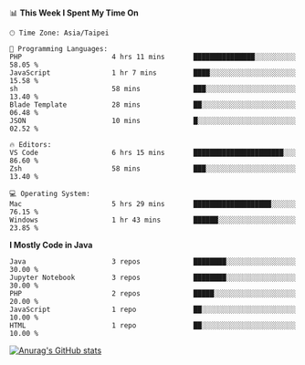 <!--### Hi there 👋-->

<!--
**treevel/treevel** is a ✨ _special_ ✨ repository because its `README.md` (this file) appears on your GitHub profile.

Here are some ideas to get you started:

- 🔭 I’m currently working on ...
- 🌱 I’m currently learning ...
- 👯 I’m looking to collaborate on ...
- 🤔 I’m looking for help with ...
- 💬 Ask me about ...
- 📫 How to reach me: ...
- 😄 Pronouns: ...
- ⚡ Fun fact: ...
-->

<!--START_SECTION:waka-->
📊 **This Week I Spent My Time On** 

```text
🕑︎ Time Zone: Asia/Taipei

💬 Programming Languages: 
PHP                      4 hrs 11 mins       ███████████████░░░░░░░░░░   58.05 % 
JavaScript               1 hr 7 mins         ████░░░░░░░░░░░░░░░░░░░░░   15.58 % 
sh                       58 mins             ███░░░░░░░░░░░░░░░░░░░░░░   13.40 % 
Blade Template           28 mins             ██░░░░░░░░░░░░░░░░░░░░░░░   06.48 % 
JSON                     10 mins             █░░░░░░░░░░░░░░░░░░░░░░░░   02.52 % 

🔥 Editors: 
VS Code                  6 hrs 15 mins       ██████████████████████░░░   86.60 % 
Zsh                      58 mins             ███░░░░░░░░░░░░░░░░░░░░░░   13.40 % 

💻 Operating System: 
Mac                      5 hrs 29 mins       ███████████████████░░░░░░   76.15 % 
Windows                  1 hr 43 mins        ██████░░░░░░░░░░░░░░░░░░░   23.85 % 
```

**I Mostly Code in Java** 

```text
Java                     3 repos             ████████░░░░░░░░░░░░░░░░░   30.00 % 
Jupyter Notebook         3 repos             ████████░░░░░░░░░░░░░░░░░   30.00 % 
PHP                      2 repos             █████░░░░░░░░░░░░░░░░░░░░   20.00 % 
JavaScript               1 repo              ██░░░░░░░░░░░░░░░░░░░░░░░   10.00 % 
HTML                     1 repo              ██░░░░░░░░░░░░░░░░░░░░░░░   10.00 % 
```




<!--END_SECTION:waka-->

<!-- GitHub Stats Card-->
[![Anurag's GitHub stats](https://github-readme-stats.vercel.app/api?username=treevel&show_icons=true&theme=monokai&count_private=true)](https://github.com/anuraghazra/github-readme-stats)
